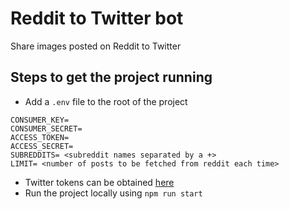 # Reddit to Twitter bot

Share images posted on Reddit to Twitter  

## Steps to get the project running

* Add a `.env` file to the root of the project
```
CONSUMER_KEY=
CONSUMER_SECRET=
ACCESS_TOKEN=
ACCESS_SECRET=
SUBREDDITS= <subreddit names separated by a +>
LIMIT= <number of posts to be fetched from reddit each time>
```

* Twitter tokens can be obtained [here](https://apps.twitter.com/)
* Run the project locally using `npm run start`
